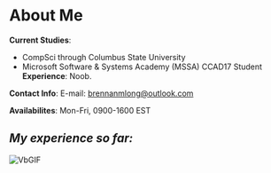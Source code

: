 # About Me
**Current Studies**: 
- CompSci through Columbus State University
- Microsoft Software & Systems Academy (MSSA) CCAD17 Student
**Experience**: Noob. 

**Contact Info**: E-mail: brennanmlong@outlook.com

**Availabilites**: Mon-Fri, 0900-1600 EST

## *My experience so far:*

![VbGIF](https://github.com/user-attachments/assets/794a8345-ff51-424b-896d-0dced65e7c61)

